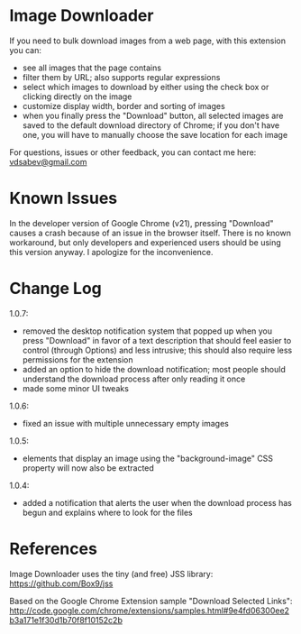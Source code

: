 Image Downloader
================
If you need to bulk download images from a web page, with this extension you can:
- see all images that the page contains
- filter them by URL; also supports regular expressions
- select which images to download by either using the check box or clicking directly on the image
- customize display width, border and sorting of images
- when you finally press the "Download" button, all selected images are saved to the default download directory of Chrome; if you don't have one, you will have to manually choose the save location for each image

For questions, issues or other feedback, you can contact me here: vdsabev@gmail.com

Known Issues
================
In the developer version of Google Chrome (v21), pressing "Download" causes a crash because of an issue in the browser itself. There is no known workaround, but only developers and experienced users should be using this version anyway. I apologize for the inconvenience.

Change Log
================
1.0.7:
- removed the desktop notification system that popped up when you press "Download" in favor of a text description that should feel easier to control (through Options) and less intrusive; this should also require less permissions for the extension
- added an option to hide the download notification; most people should understand the download process after only reading it once
- made some minor UI tweaks

1.0.6:
- fixed an issue with multiple unnecessary empty images

1.0.5:
- elements that display an image using the "background-image" CSS property will now also be extracted

1.0.4:
- added a notification that alerts the user when the download process has begun and explains where to look for the files

References
================
Image Downloader uses the tiny (and free) JSS library: https://github.com/Box9/jss

Based on the Google Chrome Extension sample "Download Selected Links":
http://code.google.com/chrome/extensions/samples.html#9e4fd06300ee2b3a171e1f30d1b70f8f10152c2b
